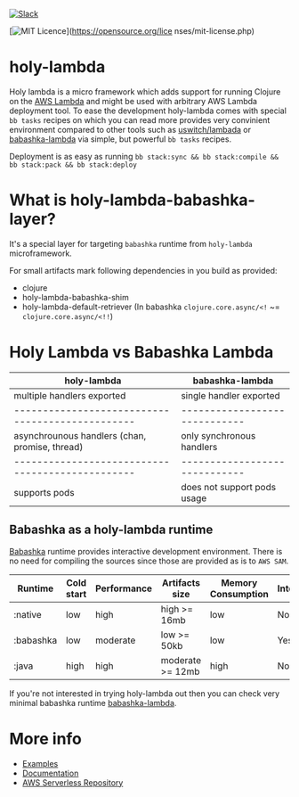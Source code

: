 [![Slack](https://img.shields.io/badge/Slack-holy--lambda-blue?logo=slack)](https://clojurians.slack.com/messages/holy-lambda/)

[![MIT Licence](https://badges.frapsoft.com/os/mit/mit.svg?v=103)](https://opensource.org/lice
nses/mit-license.php)

# holy-lambda
Holy lambda is a micro framework which adds support for running Clojure on the [AWS Lambda](https://aws.amazon.com/lambda/) and might be used with arbitrary AWS Lambda deployment tool. To ease the development holy-lambda comes with special `bb tasks` recipes on which you can read more []() provides very convinient environment compared to other tools such as [uswitch/lambada](https://github.com/uswitch/lambada) or [babashka-lambda](https://github.com/dainiusjocas/babashka-lambda) via simple, but powerful `bb tasks` recipes.

Deployment is as easy as running `bb stack:sync && bb stack:compile && bb stack:pack && bb stack:deploy`

# What is holy-lambda-babashka-layer?
It's a special layer for targeting `babashka` runtime from `holy-lambda` microframework. 

For small artifacts mark following dependencies in you build as provided:
- clojure
- holy-lambda-babashka-shim
- holy-lambda-default-retriever (In babashka `clojure.core.async/<!` ~= `clojure.core.async/<!!`)

# Holy Lambda vs Babashka Lambda

| holy-lambda                                    | babashka-lambda             |
|------------------------------------------------|-----------------------------|
| multiple handlers exported                     | single handler exported     |
|------------------------------------------------|-----------------------------|
| asynchrounous handlers (chan, promise, thread) | only synchronous handlers   |
|------------------------------------------------|-----------------------------|
| supports pods                                  | does not support pods usage |

## Babashka as a holy-lambda runtime
[Babashka](https://github.com/babashka/babashka) runtime provides interactive development environment. There is no need for compiling the sources since those are provided as is to `AWS SAM`.

| Runtime   | Cold start | Performance | Artifacts size   | Memory Consumption | Interactive | Compile time |
|-----------|------------|-------------|------------------|--------------------|-------------|--------------|
| :native   | low        | high        | high     >= 16mb | low                | No          | very long    |
| :babashka | low        | moderate    | low      >= 50kb | low                | Yes         | no compile   |
| :java     | high       | high        | moderate >= 12mb | high               | No          | long         |


If you're not interested in trying holy-lambda out then you can check very minimal babashka runtime [babashka-lambda](https://github.com/dainiusjocas/babashka-lambda).

# More info
- [Examples](https://github.com/FieryCod/holy-lambda/tree/master/examples/bb)
- [Documentation](https://cljdoc.org/d/io.github.FieryCod/holy-lambda/CURRENT/doc/readme)
- [AWS Serverless Repository](https://serverlessrepo.aws.amazon.com/applications/eu-central-1/443526418261/holy-lambda-babashka-runtime)
